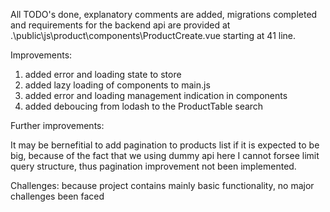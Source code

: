 All TODO's done, explanatory comments are added, migrations completed and requirements for the backend api are provided at .\public\js\product\components\ProductCreate.vue starting at 41 line.

Improvements:

1. added error and loading state to store
2. added lazy loading of components to main.js
3. added error and loading management indication in components
4. added deboucing from lodash to the ProductTable search


Further improvements:

It may be bernefitial to add pagination to products list if it is expected to be big, because of the fact that we using dummy api here I cannot forsee limit query structure, thus pagination improvement not been implemented.


Challenges: because project contains mainly basic functionality, no major challenges been faced
